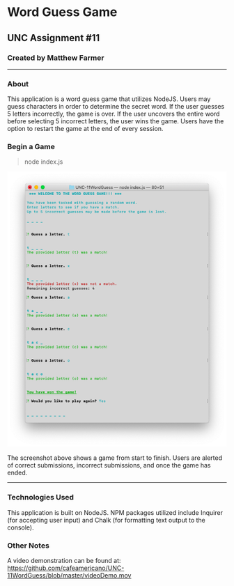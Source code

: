 # Word Guess Game
## UNC Assignment #11

### Created by Matthew Farmer
__________________________________________________________________________________

### About
This application is a word guess game that utilizes NodeJS. Users may guess characters in order to determine the secret word. If the user guesses 5 letters incorrectly, the game is over. If the user uncovers the entire word before selecting 5 incorrect letters, the user wins the game. Users have the option to restart the game at the end of every session.

### Begin a Game
> node index.js 

![demo](demo.png)

The screenshot above shows a game from start to finish. Users are alerted of correct submissions, incorrect submissions, and once the game has ended.
__________________________________________________________________________________

### Technologies Used

This application is built on NodeJS. NPM packages utilized include Inquirer (for accepting user input) and Chalk (for formatting text output to the console).

### Other Notes

A video demonstration can be found at:
https://github.com/cafeamericano/UNC-11WordGuess/blob/master/videoDemo.mov
